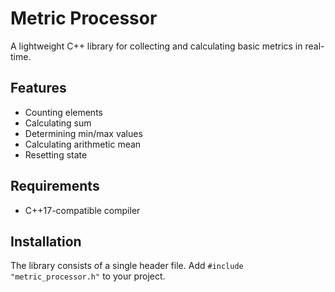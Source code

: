 # Metric Processor
A lightweight C++ library for collecting and calculating basic metrics in real-time.

## Features
- Counting elements
- Calculating sum
- Determining min/max values
- Calculating arithmetic mean
- Resetting state

## Requirements
- C++17-compatible compiler

## Installation
The library consists of a single header file. Add `#include "metric_processor.h"` to your project.
